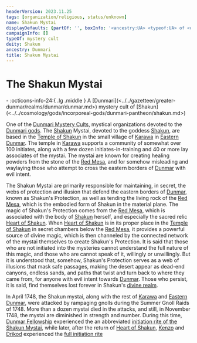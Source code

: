 ```yaml
---
headerVersion: 2023.11.25
tags: [organization/religious, status/unknown]
name: Shakun Mystai
displayDefaults: {partOf: '', boxInfo: '<ancestry:UA> <typeof:UA> of <deity:UA>'}
campaignInfo: []
typeOf: mystery cult
deity: Shakun
ancestry: Dunmari
title: Shakun Mystai
---
```

# The Shakun Mystai
<div class="grid cards ext-narrow-margin ext-one-column" markdown>
-
   :octicons-info-24:{ .lg .middle } A [Dunmari](<../../gazetteer/greater-dunmar/realms/dunmar/dunmar.md>) mystery cult of [Shakun](<../../cosmology/gods/incorporeal-gods/dunmari-pantheon/shakun.md>)  
</div>


One of the [Dunmari Mystery Cults](<./dunmari-mystery-cults.md>), mystical organizations devoted to the [Dunmari gods](<../../cosmology/religions/five-siblings/five-siblings.md>). The [Shakun](<../../cosmology/gods/incorporeal-gods/dunmari-pantheon/shakun.md>) Mystai, devoted to the goddess [Shakun](<../../cosmology/gods/incorporeal-gods/dunmari-pantheon/shakun.md>), are based in the [Temple of Shakun](<../../gazetteer/greater-dunmar/realms/dunmar/eastern-dunmar/temple-of-shakun.md>) in the small village of [Karawa](<../../gazetteer/greater-dunmar/realms/dunmar/eastern-dunmar/karawa.md>) in [Eastern Dunmar](<../../gazetteer/greater-dunmar/realms/dunmar/eastern-dunmar/eastern-dunmar.md>). The temple in [Karawa](<../../gazetteer/greater-dunmar/realms/dunmar/eastern-dunmar/karawa.md>) supports a community of somewhat over 100 initiates, along with a few dozen initiates-in-training and 40 or more lay associates of the mystai. The mystai are known for creating healing powders from the stone of the [Red Mesa](<../../gazetteer/greater-dunmar/realms/dunmar/eastern-dunmar/red-mesa.md>), and for somehow misleading and waylaying those who attempt to cross the eastern borders of [Dunmar](<../../gazetteer/greater-dunmar/realms/dunmar/dunmar.md>) with evil intent. 

The Shakun Mystai are primarily responsible for maintaining, in secret, the webs of protection and illusion that defend the eastern borders of [Dunmar](<../../gazetteer/greater-dunmar/realms/dunmar/dunmar.md>), known as Shakun's Protection, as well as tending the living rock of the [Red Mesa](<../../gazetteer/greater-dunmar/realms/dunmar/eastern-dunmar/red-mesa.md>), which is the embodied form of Shakun in the material plane. The magic of Shakun's Protection comes from the [Red Mesa](<../../gazetteer/greater-dunmar/realms/dunmar/eastern-dunmar/red-mesa.md>), which is associated with the body of [Shakun](<../../cosmology/gods/incorporeal-gods/dunmari-pantheon/shakun.md>) herself, and especially the sacred relic [Heart of Shakun](<../../things/artifacts-of-power/heart-of-shakun.md>). When [Heart of Shakun](<../../things/artifacts-of-power/heart-of-shakun.md>) is in its proper place in the [Temple of Shakun](<../../gazetteer/greater-dunmar/realms/dunmar/eastern-dunmar/temple-of-shakun.md>) in secret chambers below the [Red Mesa](<../../gazetteer/greater-dunmar/realms/dunmar/eastern-dunmar/red-mesa.md>), it provides a powerful source of divine magic, which is then channeled by the connected network of the mystai themselves to create Shakun's Protection. It is said that those who are not initiated into the mysteries cannot understand the full nature of this magic, and those who are cannot speak of it, willingly or unwillingly. But it is understood that, somehow, Shakun's Protection serves as a web of illusions that mask safe passages, making the desert appear as dead-end canyons, endless sands, and paths that twist and turn back to where they came from, for anyone with evil intent towards [Dunmar](<../../gazetteer/greater-dunmar/realms/dunmar/dunmar.md>). Those who persist, it is said, find themselves lost forever in Shakun's [divine realm](<../../cosmology/multiverse/spiritual-realms/divine-realms/shakun-s-realm.md>).  


In April 1748, the Shakun mystai, along with the rest of [Karawa](<../../gazetteer/greater-dunmar/realms/dunmar/eastern-dunmar/karawa.md>) and [Eastern Dunmar](<../../gazetteer/greater-dunmar/realms/dunmar/eastern-dunmar/eastern-dunmar.md>), were attacked by rampaging gnolls during the Summer Gnoll Raids of 1748. More than a dozen mystai died in the attacks, and still, in November 1748, the mystai are diminished in strength and number. During this time, [Dunmar Fellowship](<../../people/pcs/dunmar-fellowship/dunmar-fellowship.md>) experienced the an abbreviated [initiation rite of the Shakun Mystai](<../../campaigns/dunmari-frontier/session-notes/session-26-dufr.md#the-initiation-ritual-of-the-shakun-mystai>), while later, after the return of [Heart of Shakun](<../../things/artifacts-of-power/heart-of-shakun.md>), [Kenzo](<../../people/pcs/dunmar-fellowship/kenzo.md>) and [Drikod](<../../people/pcs/dunmar-fellowship/guests/drikod.md>) experienced the [full initiation rite](<../../campaigns/dunmari-frontier/dreams-and-visions/the-shakun-mystai-initiation.md>)


